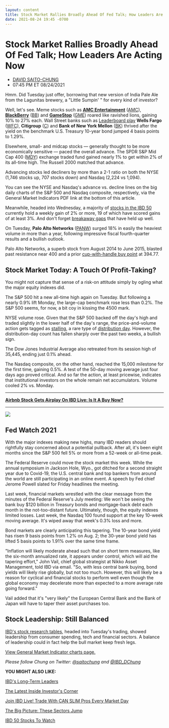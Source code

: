 ```yaml
---
layout: content
title: Stock Market Rallies Broadly Ahead Of Fed Talk; How Leaders Are Acting Now
date: 2021-08-24 19:45 -0700
---
```



Stock Market Rallies Broadly Ahead Of Fed Talk; How Leaders Are Acting Now
===========================================================================




* [DAVID SAITO-CHUNG](https://www.investors.com/author/chungd/ "Posts by DAVID SAITO-CHUNG")
* 07:45 PM ET 08/24/2021




Hmm. Did Tuesday just offer, borrowing that new version of India Pale Ale from the Lagunitas brewery, a "Little Sumpin' " for every kind of investor?




Well, let's see. Meme stocks such as **[AMC Entertainment](https://www.investors.com/research/amc-entertainment-stock-buy-now/)** ([AMC](https://research.investors.com/quote.aspx?symbol=AMC)), **[BlackBerry](https://www.investors.com/research/blackberry-bb-stock-buy-now/)** ([BB](https://research.investors.com/quote.aspx?symbol=BB)) and **[GameStop](https://www.investors.com/research/gamestop-gme-stock-buy-now/)** ([GME](https://research.investors.com/quote.aspx?symbol=GME)) roared like ravished lions, gaining 10% to 27% each. Wall Street banks such as [Leaderboard play](https://leaderboard.investors.com/#/leaders/leadersnearabuypoint) **Wells Fargo** ([WFC](https://research.investors.com/quote.aspx?symbol=WFC)), **Citigroup** ([C](https://research.investors.com/quote.aspx?symbol=C)) and **Bank of New York Mellon** ([BK](https://research.investors.com/quote.aspx?symbol=BK)) thrived after the yield on the benchmark U.S. Treasury 10-year bond jumped 4 basis points to 1.29%.


Elsewhere, small- and midcap stocks — generally thought to be more economically sensitive — paced the overall advance. The SPDR S&P Mid Cap 400 ([MDY](https://research.investors.com/quote.aspx?symbol=MDY)) exchange traded fund gained nearly 1% to get within 2% of its all-time high. The Russell 2000 matched that advance.


Advancing stocks led decliners by more than a 2-1 ratio on both the NYSE (1,746 stocks up, 707 stocks down) and Nasdaq (2,224 vs 1,094).


You can see the NYSE and Nasdaq's advance vs. decline lines on the big daily charts of the S&P 500 and Nasdaq composite, respectively, via the General Market Indicators PDF link at the bottom of this article.


Meanwhile, headed into Wednesday, a majority of [stocks in the IBD 50](https://research.investors.com/stock-lists/ibd-50/) currently hold a weekly gain of 2% or more, 19 of which have scored gains of at least 3%. And don't forget [breakaway gaps](https://www.investors.com/how-to-invest/investors-corner/breakaway-gap-the-art-of-the-breakout/) that have held up well.



On Tuesday, **Palo Alto Networks** ([PANW](https://research.investors.com/quote.aspx?symbol=PANW)) surged 18% in easily the heaviest volume in more than a year, following impressive fiscal fourth-quarter results and a bullish outlook.


Palo Alto Networks, a superb stock from August 2014 to June 2015, blasted past resistance near 400 and a prior [cup-with-handle buy point](https://www.investors.com/how-to-invest/investors-corner/how-to-buy-stocks-lam-research-cup-with-handle-launched-75-percent-advance/) at 394.77.


Stock Market Today: A Touch Of Profit-Taking?
---------------------------------------------


You might not capture that sense of a risk-on attitude simply by ogling what the major equity indexes did.


The S&P 500 hit a new all-time high again on Tuesday. But following a nearly 0.9% lift Monday, the large-cap benchmark rose less than 0.2%. The S&P 500 seems, for now, a bit coy in kissing the 4500 mark.


NYSE volume rose. Given that the S&P 500 backed off the day's high and traded slightly in the lower half of the day's range, the price-and-volume action gets tagged as [stalling](https://www.investors.com/how-to-invest/investors-corner/how-a-stalling-day-provides-a-sign-of-distribution-on-up-day/), a rare type of [distribution day](https://www.investors.com/how-to-invest/investors-corner/stock-market-tops-distribution-days/). However, the distribution-day count has fallen sharply over the past two weeks, a bullish sign.


The Dow Jones Industrial Average also retreated from its session high of 35,445, ending just 0.1% ahead.


The Nasdaq composite, on the other hand, reached the 15,000 milestone for the first time, gaining 0.5%. A test of the 50-day moving average just four days ago proved critical. And so far the action, at least pricewise, indicates that institutional investors on the whole remain net accumulators. Volume cooled 2% vs. Monday.




---


[**Airbnb Stock Gets Airplay On IBD Live: Is It A Buy Now?**](https://www.investors.com/research/airbnb-abnb-stock-buy-now/)




---


![](https://www.investors.com/wp-content/uploads/2021/08/MP082421_2-217x300.jpg)


Fed Watch 2021
--------------


With the major indexes making new highs, many IBD readers should rightfully stay concerned about a potential pullback. After all, it's been eight months since the S&P 500 fell 5% or more from a 52-week or all-time peak.


The Federal Reserve could move the stock market this week. While the annual symposium in Jackson Hole, Wyo., got ditched for a second straight year due to Covid-19, the U.S. central bank and top bankers from around the world are still participating in an online event. A speech by Fed chief Jerome Powell slated for Friday headlines the meeting.


Last week, financial markets wrestled with the clear message from the minutes of the Federal Reserve's July meeting: We won't be seeing the bank buy $120 billion in Treasury bonds and mortgage-back debt each month in the not-too-distant future. Ultimately, though, the equity indexes limited losses. Last week, the Nasdaq 100 found support at the key 10-week moving average. It's wiped away that week's 0.3% loss and more.


Bond markets are clearly anticipating this tapering. The 10-year bond yield has risen 9 basis points from 1.2% on Aug. 2; the 30-year bond yield has lifted 5 basis points to 1.91% over the same time frame.


"Inflation will likely moderate ahead such that on short term measures, like the six-month annualized rate, it appears under control, which will aid the tapering effort," John Vail, chief global strategist at Nikko Asset Management, told IBD via email. "So, with less central bank buying, bond yields will likely rise globally, but not too much. However, this will likely be a reason for cyclical and financial stocks to perform well even though the global economy may decelerate more than expected to a more average rate going forward."


Vail added that it's "very likely" the European Central Bank and the Bank of Japan will have to taper their asset purchases too.


Stock Leadership: Still Balanced
--------------------------------


[IBD's stock research tables](https://www.investors.com/data-tables/ibd-smart-nyse-nasdaq-tables-aug-23-2021/), headed into Tuesday's trading, showed leadership from consumer spending, tech and financial sectors. A balance of leadership could in fact help the bull market keep fresh legs.


[View General Market Indicator charts page.](https://www.investors.com/wp-content/uploads/2021/08/DailyGMI082421.pdf)


*Please follow Chung on Twitter: [@saitochung](https://twitter.com/SaitoChung) and [@IBD\_DChung](https://twitter.com/IBD_DChung)*


**YOU MIGHT ALSO LIKE:**


[IBD's Long-Term Leaders](https://www.investors.com/research/best-stocks-to-buy-now-long-term-stocks-ibd-long-term-leaders-list/)


[The Latest Inside Investor's Corner](https://www.investors.com/category/how-to-invest/investors-corner/)


[Join IBD Live! Trade With CAN SLIM Pros Every Market Day](https://shop.investors.com/offer/splashresponsive.aspx?id=IBD-Live&intcode=gnvb%7Cgnvb%7Cevgr%7C2021%7Cna%7Cibdlive%7Cna%7C%7C450929&src=AKCAGE)


[The Big Picture: These Sectors Jump](https://www.investors.com/market-trend/the-big-picture/stock-market-sector-rotation-heats-up-as-nasdaq-cools-these-sectors-jump/)


[IBD 50 Stocks To Watch](https://www.investors.com/research/ibd-50-growth-stocks-to-watch/)




